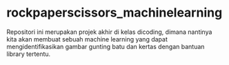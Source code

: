 # rockpaperscissors_machinelearning
Repositori ini merupakan projek akhir di kelas dicoding, dimana nantinya kita akan membuat sebuah machine learning yang dapat mengidentifikasikan gambar gunting batu dan kertas dengan bantuan library tertentu.
